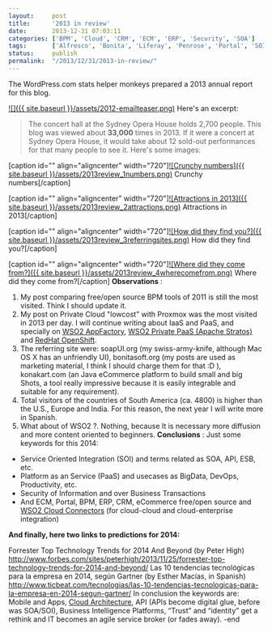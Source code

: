 ```yaml
---
layout:     post
title:      '2013 in review'
date:       2013-12-31 07:03:11
categories: ['BPM', 'Cloud', 'CRM', 'ECM', 'ERP', 'Security', 'SOA']
tags:       ['Alfresco', 'Bonita', 'Liferay', 'Penrose', 'Portal', 'SOI', 'WSO2']
status:     publish 
permalink:  "/2013/12/31/2013-in-review/"
---
```

The WordPress.com stats helper monkeys prepared a 2013 annual report for this blog.

[![]({{ site.baseurl }}/assets/2012-emailteaser.png)](http://holisticsecurity.wordpress.com/2013/annual-report/)
Here's an excerpt:
> The concert hall at the Sydney Opera House holds 2,700 people. This blog was viewed about **33,000** times in 2013. If it were a concert at Sydney Opera House, it would take about 12 sold-out performances for that many people to see it.
Here's some images:

[caption id="" align="aligncenter" width="720"][![Crunchy numbers]({{ site.baseurl }}/assets/2013review_1numbers.png)](https://dl.dropboxusercontent.com/u/2961879/blog.sec/blog20131231_blog_review/2013review_1numbers.png) Crunchy numbers[/caption]

[caption id="" align="aligncenter" width="720"][![Attractions in 2013]({{ site.baseurl }}/assets/2013review_2attractions.png)](https://dl.dropboxusercontent.com/u/2961879/blog.sec/blog20131231_blog_review/2013review_2attractions.png) Attractions in 2013[/caption]

[caption id="" align="aligncenter" width="720"][![How did they find you?]({{ site.baseurl }}/assets/2013review_3referringsites.png)](https://dl.dropboxusercontent.com/u/2961879/blog.sec/blog20131231_blog_review/2013review_3referringsites.png) How did they find you?[/caption]

[caption id="" align="aligncenter" width="720"][![Where did they come from?]({{ site.baseurl }}/assets/2013review_4wherecomefrom.png)](https://dl.dropboxusercontent.com/u/2961879/blog.sec/blog20131231_blog_review/2013review_4wherecomefrom.png) Where did they come from?[/caption]
 **Observations** :
1. My post comparing free/open source BPM tools of 2011 is still the most visited. Think I should update it.
2. My post on Private Cloud "lowcost" with Proxmox was the most visited in 2013 per day. I will continue writing about IaaS and PaaS, and specially on [WSO2 AppFactory](http://wso2.com/cloud/app-factory/ "WSO2 AppFactory"), [WSO2 Private PaaS (Apache Stratos)](http://wso2.com/cloud/private-paas/ "WSO2 Private PaaS") and [RedHat OpenShift](https://www.openshift.com/ "RedHat Openshift").
3. The referring site were: soapUI.org (my swiss-army-knife, although Mac OS X has an unfriendly UI), bonitasoft.org (my posts are used as marketing material, I think I should charge them for that :D ), konakart.com (an Java eCommerce platform to build small and big Shots, a tool really impressive because it is easily integrable and suitable for any requirement).
4. Total visitors of the countries of South America (ca. 4800) is higher than the U.S., Europe and India. For this reason, the next year I will write more in Spanish.
5. What about of WSO2 ?. Nothing, because It is necessary more diffusion and more content oriented to beginners.
 **Conclusions** :
Just some keywords for this 2014:
* Service Oriented Integration (SOI) and terms related as SOA, API, ESB, etc.
* Platform as an Service (PaaS) and usecases as BigData, DevOps, Productivity, etc.
* Security of Information and over Business Transactions
* And ECM, Portal, BPM, ERP, CRM, eCommerce free/open source and [WSO2 Cloud Connectors](http://wso2.com/library/blog-post/2013/12/wso2-esb-4.8.0-introducing-cloud-connectors/ "WSO2 Cloud Connectors") (for cloud-cloud and cloud-enterprise integration)

**And finally, here two links to predictions for 2014:**

Forrester Top Technology Trends for 2014 And Beyond (by Peter High)  
http://www.forbes.com/sites/peterhigh/2013/11/25/forrester-top-technology-trends-for-2014-and-beyond/
Las 10 tendencias tecnológicas para la empresa en 2014, según Gartner (by Esther Macías, in Spanish)  
http://www.ticbeat.com/tecnologias/las-10-tendencias-tecnologicas-para-la-empresa-en-2014-segun-gartner/
In conclusion the keywords are: Mobile and Apps, [Cloud Architecture](http://blog.cobia.net/cobiacomm/2013/10/21/gartner-recognizes-cloud-architecture-as-a-trend/ "Cloud Architecture"), API (APIs become digital glue, before was SOA/SOI), Business Intelligence Platforms, “Trust” and “identity” get a rethink and IT becomes an agile service broker (or fades away).
-end
